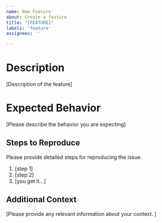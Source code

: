 ```yaml
---
name: New Feature
about: Create a feature
title: "[FEATURE]"
labels: 'feature'
assignees: ''

---
```


# Description

[Description of the feature]

# Expected Behavior

[Please describe the behavior you are expecting]

## Steps to Reproduce

Please provide detailed steps for reproducing the issue.

1. [step 1]
2. [step 2]
3. [you get it...]

## Additional Context

[Please provide any relevant information about your context. ]

